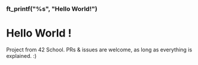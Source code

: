 ### ft_printf("%s", "Hello World!")
# Hello World !

Project from 42 School.
PRs & issues are welcome, as long as everything is explained. :) 

